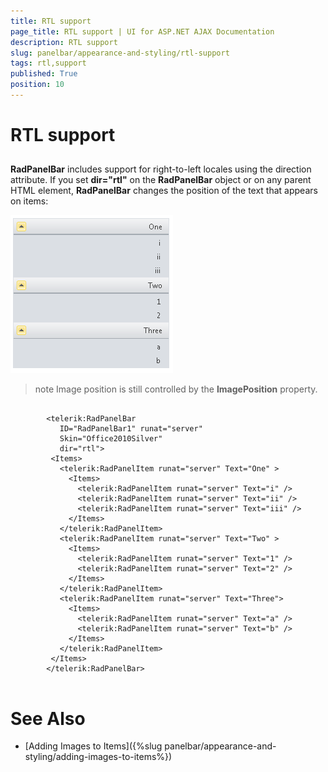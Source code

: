 ```yaml
---
title: RTL support
page_title: RTL support | UI for ASP.NET AJAX Documentation
description: RTL support
slug: panelbar/appearance-and-styling/rtl-support
tags: rtl,support
published: True
position: 10
---
```


# RTL support



## 

__RadPanelBar__ includes support for right-to-left locales using the direction attribute. If you set __dir="rtl"__ on the __RadPanelBar__ object or on any parent HTML element, __RadPanelBar__ changes the position of the text that appears on items:

![RTL](images/panelbar_rtl.png)

>note Image position is still controlled by the __ImagePosition__ property.
>


````ASPNET
	     
		<telerik:RadPanelBar
	       ID="RadPanelBar1" runat="server"
	       Skin="Office2010Silver"
	       dir="rtl">
	     <Items>
	       <telerik:RadPanelItem runat="server" Text="One" >
	         <Items>
	           <telerik:RadPanelItem runat="server" Text="i" />
	           <telerik:RadPanelItem runat="server" Text="ii" />
	           <telerik:RadPanelItem runat="server" Text="iii" />
	         </Items>
	       </telerik:RadPanelItem>
	       <telerik:RadPanelItem runat="server" Text="Two" >
	         <Items>
	           <telerik:RadPanelItem runat="server" Text="1" />
	           <telerik:RadPanelItem runat="server" Text="2" />
	         </Items>
	       </telerik:RadPanelItem>
	       <telerik:RadPanelItem runat="server" Text="Three">
	         <Items>
	           <telerik:RadPanelItem runat="server" Text="a" />
	           <telerik:RadPanelItem runat="server" Text="b" />
	         </Items>
	       </telerik:RadPanelItem>
	     </Items>
	    </telerik:RadPanelBar> 
				
````



# See Also

 * [Adding Images to Items]({%slug panelbar/appearance-and-styling/adding-images-to-items%})
